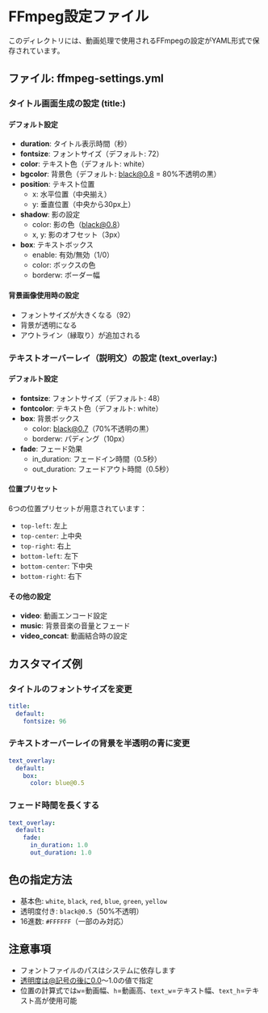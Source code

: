 # FFmpeg設定ファイル

このディレクトリには、動画処理で使用されるFFmpegの設定がYAML形式で保存されています。

## ファイル: ffmpeg-settings.yml

### タイトル画面生成の設定 (title:)

#### デフォルト設定
- **duration**: タイトル表示時間（秒）
- **fontsize**: フォントサイズ（デフォルト: 72）
- **color**: テキスト色（デフォルト: white）
- **bgcolor**: 背景色（デフォルト: black@0.8 = 80%不透明の黒）
- **position**: テキスト位置
  - x: 水平位置（中央揃え）
  - y: 垂直位置（中央から30px上）
- **shadow**: 影の設定
  - color: 影の色（black@0.8）
  - x, y: 影のオフセット（3px）
- **box**: テキストボックス
  - enable: 有効/無効（1/0）
  - color: ボックスの色
  - borderw: ボーダー幅

#### 背景画像使用時の設定
- フォントサイズが大きくなる（92）
- 背景が透明になる
- アウトライン（縁取り）が追加される

### テキストオーバーレイ（説明文）の設定 (text_overlay:)

#### デフォルト設定
- **fontsize**: フォントサイズ（デフォルト: 48）
- **fontcolor**: テキスト色（デフォルト: white）
- **box**: 背景ボックス
  - color: black@0.7（70%不透明の黒）
  - borderw: パディング（10px）
- **fade**: フェード効果
  - in_duration: フェードイン時間（0.5秒）
  - out_duration: フェードアウト時間（0.5秒）

#### 位置プリセット
6つの位置プリセットが用意されています：
- `top-left`: 左上
- `top-center`: 上中央
- `top-right`: 右上
- `bottom-left`: 左下
- `bottom-center`: 下中央
- `bottom-right`: 右下

#### その他の設定
- **video**: 動画エンコード設定
- **music**: 背景音楽の音量とフェード
- **video_concat**: 動画結合時の設定

## カスタマイズ例

### タイトルのフォントサイズを変更
```yaml
title:
  default:
    fontsize: 96
```

### テキストオーバーレイの背景を半透明の青に変更
```yaml
text_overlay:
  default:
    box:
      color: blue@0.5
```

### フェード時間を長くする
```yaml
text_overlay:
  default:
    fade:
      in_duration: 1.0
      out_duration: 1.0
```

## 色の指定方法
- 基本色: `white`, `black`, `red`, `blue`, `green`, `yellow`
- 透明度付き: `black@0.5`（50%不透明）
- 16進数: `#FFFFFF`（一部のみ対応）

## 注意事項
- フォントファイルのパスはシステムに依存します
- 透明度は@記号の後に0.0～1.0の値で指定
- 位置の計算式では`w`=動画幅、`h`=動画高、`text_w`=テキスト幅、`text_h`=テキスト高が使用可能